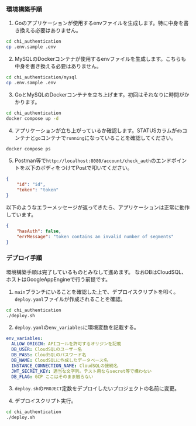 ### 環境構築手順

1. Goのアプリケーションが使用するenvファイルを生成します。特に中身を書き換える必要はありません。<br>

```bash
cd chi_authentication
cp .env.sample .env
```

2. MySQLのDockerコンテナが使用するenvファイルを生成します。こちらも中身を書き換える必要はありません。

```bash
cd chi_authentication/mysql
cp .env.sample .env
```

3. GoとMySQLのDockerコンテナを立ち上げます。初回はそれなりに時間がかかります。

```bash
cd chi_authentication
docker compose up -d
```

4. アプリケーションが立ち上がっているか確認します。STATUSカラムが`db`コンテナと`go`コンテナで`running`になっていることを確認してください。

```bash
docker compose ps
```

5. Postman等で`http://localhost:8080/account/check_auth`のエンドポイントを以下のボディをつけてPostで叩いてください。
```json
{
    "id": "id",
    "token": "token"
}
```

以下のようなエラーメッセージが返ってきたら、アプリケーションは正常に動作しています。
```json
{
    "hasAuth": false,
    "errMessage": "token contains an invalid number of segments"
}
```

### デプロイ手順
環境構築手順は完了しているものとみなして進めます。
なおDBはCloudSQL、ホストはGoogleAppEngineで行う前提です。

1. `main`ブランチにいることを確認した上で、デプロイスクリプトを叩く。`deploy.yaml`ファイルが作成されることを確認。

```bash
cd chi_authentication
./deploy.sh
```
2. `deploy.yaml`の`env_variables`に環境変数を記載する。

```yaml
env_variables:
  ALLOW_ORIGIN: APIコールを許可するオリジンを記載
  DB_USER: CloudSQLのユーザー名
  DB_PASS: CloudSQLのパスワード名
  DB_NAME: CloudSQLに作成したデータベース名
  INSTANCE_CONNECTION_NAME: CloudSQLの接続名
  JWT_SECRET_KEY: 適当な文字列。テスト用ならsecret等で構わない
  DB_FLAG: GCP ここはそのまま触らない
```

3. `deploy.sh`の`PROJECT`定数をデプロイしたいプロジェクトの名前に変更。

4. デプロイスクリプト実行。

```bash
cd chi_authentication
./deploy.sh
```